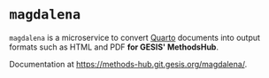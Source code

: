<!--
SPDX-FileCopyrightText: 2023 - 2024 GESIS - Leibniz-Institut für Sozialwissenschaften
SPDX-FileContributor: Raniere Gaia Costa da Silva <Raniere.CostadaSilva@gesis.org>

SPDX-License-Identifier: AGPL-3.0-or-later
-->

# `magdalena`

`magdalena` is a microservice to convert [Quarto](https://quarto.org/) documents into output formats such as HTML and PDF **for GESIS' MethodsHub**.

Documentation at https://methods-hub.git.gesis.org/magdalena/.
